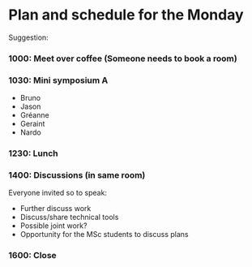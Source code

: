 # Plan and schedule for the Monday

Suggestion:

### 1000: Meet over coffee (Someone needs to book a room)
### 1030: Mini symposium A

- Bruno
- Jason
- Gréanne
- Geraint
- Nardo

### 1230: Lunch

### 1400: Discussions (in same room)

Everyone invited so to speak:

- Further discuss work
- Discuss/share technical tools
- Possible joint work?
- Opportunity for the MSc students to discuss plans

### 1600: Close
